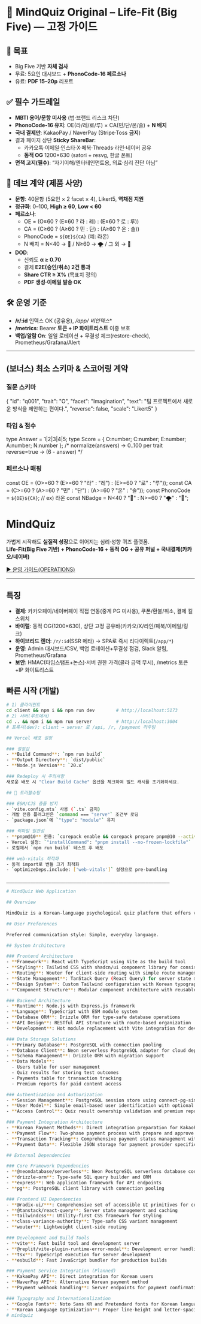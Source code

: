 # 📌 MindQuiz Original – Life-Fit (Big Five) — 고정 가이드

## 🎯 목표
- Big Five 기반 **자체 검사**
- 무료: 5요인 대시보드 + **PhonoCode-16 페르소나**
- 유료: **PDF 15–20p** 리포트

## ✅ 필수 가드레일
- **MBTI 용어/문항 미사용** (법·브랜드 리스크 차단)
- **PhonoCode-16 유지**: OE(라/레/로/루) × CA(민/단/온/솔) + **N 배지**
- **국내 결제만**: KakaoPay / NaverPay (Stripe·Toss **금지**)
- 결과 페이지 상단 **Sticky ShareBar**:
  - 카카오톡·이메일·인스타·X·페북·Threads·라인·네이버 공유
  - **동적 OG** 1200×630 (satori + resvg, 한글 폰트)
- **면책 고지(필수)**: “자기이해/엔터테인먼트용, 의료·심리 진단 아님”

## 🧪 데브 계약 (제품 사양)
- **문항**: 40문항 (5요인 × 2 facet × 4), Likert5, **역채점 지원**
- **정규화**: 0–100, **High ≥ 60**, **Low < 60**
- **페르소나**: 
  - OE = (O≥60 ? (E≥60 ? 라 : 레) : (E≥60 ? 로 : 루))
  - CA = (C≥60 ? (A≥60 ? 민 : 단) : (A≥60 ? 온 : 솔))
  - PhonoCode = `${OE}${CA}` (예: 라온)
  - N 배지 = N<40 → 🧘 / N≥60 → 🌪️ / 그 외 → 🙂
- **DOD**:
  - 신뢰도 **α ≥ 0.70**
  - 결제 **E2E(승인/취소) 2건 통과**
  - **Share CTR ≥ X%** (목표치 정의)
  - **PDF 생성·이메일 발송 OK**

## 🛠 운영 기준
- **/r/:id** 인덱스 OK (공유용), **/app/* 비인덱스**
- **/metrics**: Bearer **토큰 + IP 화이트리스트** 이중 보호
- **백업/알람 On**: 일일 로테이션 + 무결성 체크(restore-check), Prometheus/Grafana/Alert

---

## (보너스) 최소 스키마 & 스코어링 계약

### 질문 스키마
{
  "id": "q001",
  "trait": "O",
  "facet": "Imagination",
  "text": "팀 프로젝트에서 새로운 방식을 제안하는 편이다.",
  "reverse": false,
  "scale": "Likert5"
}

### 타입 & 점수
type Answer = 1|2|3|4|5;
type Score = { O:number; C:number; E:number; A:number; N:number };
/* normalize(answers) -> 0..100 per trait
   reverse=true -> (6 - answer) */

### 페르소나 매핑
const OE = (O>=60 ? (E>=60 ? "라" : "레") : (E>=60 ? "로" : "루"));
const CA = (C>=60 ? (A>=60 ? "민" : "단") : (A>=60 ? "온" : "솔"));
const PhonoCode = `${OE}${CA}`; // ex) 라온
const NBadge = N<40 ? "🧘" : N>=60 ? "🌪️" : "🙂";





# MindQuiz

가볍게 시작해도 **실질적 성장**으로 이어지는 심리·성향 퀴즈 플랫폼.  
**Life-Fit(Big Five 기반) + PhonoCode-16 + 동적 OG + 공유 퍼널 + 국내결제(카카오/네이버)**

[▶ 운영 가이드(OPERATIONS)](docs/OPERATIONS.md)

---

## 특징
- **결제**: 카카오페이/네이버페이 직접 연동(중계 PG 미사용), 쿠폰/환불/취소, 결제 킬스위치
- **바이럴**: 동적 OG(1200×630), 상단 고정 공유바(카카오/X/라인/페북/이메일/링크)
- **하이브리드 렌더**: `/r/:id`(SSR 메타) → SPA로 즉시 리다이렉트(`/app/*`)
- **운영**: Admin 대시보드/CSV, 백업 로테이션+무결성 점검, Slack 알림, Prometheus/Grafana
- **보안**: HMAC(타임스탬프+논스)·서버 권한 가격(클라 금액 무시), /metrics 토큰+IP 화이트리스트

## 빠른 시작 (개발)
```bash
# 1) 클라이언트
cd client && npm i && npm run dev        # http://localhost:5173
# 2) 서버(루트에서)
cd .. && npm i && npm run server         # http://localhost:3004
# 프록시(dev): client → server 로 /api, /r, /payment 라우팅

## Vercel 배포 설정

### 설정값
- **Build Command**: `npm run build`
- **Output Directory**: `dist/public`
- **Node.js Version**: `20.x`

### Redeploy 시 주의사항
새로운 배포 시 "Clear Build Cache" 옵션을 체크하여 빌드 캐시를 초기화하세요.

## 🔧 트러블슈팅

### ESM/CJS 충돌 방지
- `vite.config.mts` 사용 (`.ts` 금지)
- 개발 전용 플러그인은 `command === "serve"` 조건부 로딩
- `package.json`에 `"type": "module"` 유지

### 락파일 일관성
- **pnpm@10** 전용: `corepack enable && corepack prepare pnpm@10 --activate`
- Vercel 설정: `"installCommand": "pnpm install --no-frozen-lockfile"`
- 로컬에서 `npm run build` 테스트 후 배포

### web-vitals 최적화
- 동적 import로 번들 크기 최적화
- `optimizeDeps.include: ['web-vitals']` 설정으로 pre-bundling

_____________________________________________________________

# MindQuiz Web Application

## Overview

MindQuiz is a Korean-language psychological quiz platform that offers various personality tests including MBTI, Teto Egen, KLoopi, and other psychological assessments. The application features a landing page showcasing different quiz types and includes premium report purchasing functionality with integrated Korean payment methods. Built as a full-stack web application with a focus on clean design and Korean user experience.

## User Preferences

Preferred communication style: Simple, everyday language.

## System Architecture

### Frontend Architecture
- **Framework**: React with TypeScript using Vite as the build tool
- **Styling**: Tailwind CSS with shadcn/ui component library for consistent UI components
- **Routing**: Wouter for client-side routing with simple route management
- **State Management**: TanStack Query (React Query) for server state management
- **Design System**: Custom Tailwind configuration with Korean typography support (Noto Sans KR, Pretendard fonts)
- **Component Structure**: Modular component architecture with reusable UI components and page-specific components

### Backend Architecture
- **Runtime**: Node.js with Express.js framework
- **Language**: TypeScript with ESM module system
- **Database ORM**: Drizzle ORM for type-safe database operations
- **API Design**: RESTful API structure with route-based organization
- **Development**: Hot module replacement with Vite integration for development workflow

### Data Storage Solutions
- **Primary Database**: PostgreSQL with connection pooling
- **Database Client**: Neon serverless PostgreSQL adapter for cloud deployment
- **Schema Management**: Drizzle ORM with migration support
- **Data Models**: 
  - Users table for user management
  - Quiz results for storing test outcomes
  - Payments table for transaction tracking
  - Premium reports for paid content access

### Authentication and Authorization
- **Session Management**: PostgreSQL session store using connect-pg-simple
- **User Model**: Simple email-based user identification with optional nickname
- **Access Control**: Quiz result ownership validation and premium report access control

### Payment Integration Architecture
- **Korean Payment Methods**: Direct integration preparation for KakaoPay and NaverPay
- **Payment Flow**: Two-phase payment process with prepare and approve endpoints
- **Transaction Tracking**: Comprehensive payment status management with external transaction ID linking
- **Payment Data**: Flexible JSON storage for payment provider specific data

## External Dependencies

### Core Framework Dependencies
- **@neondatabase/serverless**: Neon PostgreSQL serverless database connectivity
- **drizzle-orm**: Type-safe SQL query builder and ORM
- **express**: Web application framework for API endpoints
- **pg**: PostgreSQL client library with connection pooling

### Frontend UI Dependencies
- **@radix-ui/***: Comprehensive set of accessible UI primitives for consistent component behavior
- **@tanstack/react-query**: Server state management and caching
- **tailwindcss**: Utility-first CSS framework for styling
- **class-variance-authority**: Type-safe CSS variant management
- **wouter**: Lightweight client-side routing

### Development and Build Tools
- **vite**: Fast build tool and development server
- **@replit/vite-plugin-runtime-error-modal**: Development error handling
- **tsx**: TypeScript execution for server development
- **esbuild**: Fast JavaScript bundler for production builds

### Payment Service Integration (Planned)
- **KakaoPay API**: Direct integration for Korean users
- **NaverPay API**: Alternative Korean payment method
- **Payment webhook handling**: Server endpoints for payment confirmation callbacks

### Typography and Internationalization
- **Google Fonts**: Noto Sans KR and Pretendard fonts for Korean language support
- **Korean Language Optimization**: Proper line-height and letter-spacing configurations
#   m i n d q u i z  
 